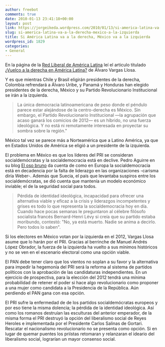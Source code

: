 ```yaml
---
author: freebot
comments: true
date: 2010-01-13 23:41:18+00:00
layout: post
link: https://jorgeikeda.wordpress.com/2010/01/13/si-america-latina-va-a-la-derecha-mexico-a-la-izquierda/
slug: si-america-latina-va-a-la-derecha-mexico-a-la-izquierda
title: Si América Latina va a la derecha, México va a la izquierda
wordpress_id: 1829
categories:
- General
---
```


En la página de la [Red Liberal de América Latina](http://relial.org) leí el articulo titulado [¿Vuelco a la derecha en América Latina?](http://www.relial.org/Articulos/articuloDetalle.asp?Id=8603) de Álvaro Vargas Llosa.

Y es que mientras Chile y Brasil eligirán presidentes de la derecha, Colombia  refrendará a Álvaro Uribe, y Panamá y Honduras han elegido presidentes de la derecha, México y su Partido Revolucionario Institucional se irán a la izquierda.


<blockquote>
La única democracia latinoamericana de peso donde el péndulo parece estar alejándose de la centro-derecha es México. Sin embargo, el Partido Revolucionario Institucional —la agrupación que acaso ganará los comicios de 2012— es un híbrido, no una fuerza ideológica. Y no está ni remotamente interesada en proyectar su sombra sobre la región."</blockquote>



México tal vez se parece más a Norteamérica que a Latino América, ya que  en Estados Unidos de América se eligió a un  presidente de la izquierda.

El problema en México es que los líderes del PRI se consideran socialdemócratas y la socialdemocracia está en declive. Pedro Aguirre en su blog [El oso bruno](http://brunoderbaer.blogspot.com/2009/10/la-derecha-liberal-europea-triunfadora.html) da cuenta de como en Europa la socialdemocracia está en decadencia por la falta de liderazgo en las organizaciones -carisma diría Weber-. Además que Suecia, el país que levantaba suspiros entre los socialdemócratas, se dió cuenta que mantenía un modelo económico inviable; el de la seguridad social para todos.





<blockquote>Pérdida de identidad ideológica, incapacidad para ofrecer una alternativa viable y eficaz a la crisis y liderazgos incompetentes y grises es todo lo que representa la socialdemocracia hoy en día. Cuando hace pocas semanas le preguntaron al célebre filósofo socialista francés Bernard-Henri Lévy si creía que su partido estaba moribundo, contestó: "No, ya está muerto. Nadie se anima a decirlo. Pero todos lo saben".

</blockquote>




Si los electores en México votan por la izquierda en el 2012, Vargas Llosa asume que lo harán por el PRI. Gracias al berrinche de Manuel Andrés López Obrador, la fuerza de la izquierda ha vuelto a sus mínimos históricos y no se ven en el escenario electoral como una opción viable.

El PAN debe tener claro que los vientos no soplan a su favor y la alternativa para impedir la hegemonía del PRI será la reforma al sistema de partidos políticos con la aprobación de las candidaturas independientes. En un ejercicio de prospectiva, para la elección del 2012 tendrá una mínima probabilidad de retener el poder si hace algo revolucionario como  proponer a una mujer como candidata a la Presidencia de la República. Aún perdiendo el PAN gana con esa opción.

El PRI sufre  la enfermedad de de los partidos socialdemócratas europeos y por eso tiene la misma dolencia; la pérdida de la identidad ideológica. Así como los romanos destruían las esculturas del anterior emperador, de la misma forma el PRI destruyó la opción del liberalismo social de Reyes Heroles e implementada por el Presidente Carlos Salinas de Gortari. Rescatar el nacionalismo revolucionario no se presenta como opción. Si en lugar de quemar puentes los priístas retomaran y relanzaran el ideario del liberalismo social, lograrían un mayor consenso social.

